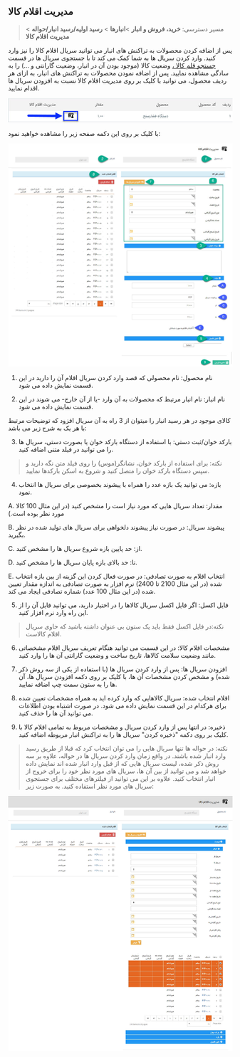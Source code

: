 ﻿## مدیریت اقلام کالا

> مسیر دسترسی:  **خرید، فروش و انبار** >**انبارها** > **رسید اولیه/رسید انبار/حواله** > **مدیریت اقلام کالا** 

پس از اضافه کردن محصولات به تراکنش های انبار می توانید سریال اقلام کالا را نیز وارد کنید. وارد کردن سریال ها به شما کمک می کند تا با جستجوی سریال ها در قسمت[ جستجو قلم کالا  ،](https://github.com/1stco/PayamGostarDocs/blob/master/help2.5.4/Buy-warehouse-sales/Search-for-item-pen/ProductSerial.md) وضعیت کالا (موجود بودن آن در انبار، وضعیت گارانتی و ...) را به سادگی مشاهده نمایید. پس از اضافه نمودن محصولات به تراکنش های انبار، به ازای هر ردیف محصول، می توانید با کلیک بر روی مدیریت اقلام کالا نسبت به افزودن سریال ها اقدام نمایید.

![](SerialHint.jpg)

با کلیک بر روی این دکمه صفحه زیر را مشاهده خواهید نمود:

![](SerialPicker.jpg)

1. نام محصول: نام محصولی که قصد وارد کردن سریال اقلام آن را دارید در این قسمت نمایش داده می شود.

2. نام انبار: نام انبار مرتبط که محصولات به آن وارد -یا از آن خارج- می شوند در این قسمت نمایش داده می شود.

کالای موجود در هر رسید انبار را میتوان از 3 راه به آن سریال افزود که توضیحات مرتبط با هر یک به شرح زیر می باشد:

3) بارکد خوان/ثبت دستی: با استفاده از دستگاه بارکد خوان یا بصورت دستی، سریال ها را می توانید در فیلد متنی اضافه کنید.


> نکته: برای استفاده از بارکد خوان، نشانگر(موس) را روی فیلد متن نگه دارید و سپس دستگاه بارکد خوان را متصل کنید و شروع به اسکن بارکدها نمایید.   

4) بازه: می توانید یک بازه عدد را همراه با پیشوند بخصوصی برای  سریال ها انتخاب نمود.   

A. مقدار: تعداد سریال هایی که مورد نیاز است را مشخص کنید (در این مثال 100 کالا مورد نظر بوده است.)

B. پیشوند سریال: در صورت نیاز پیشوند دلخواهی برای سریال های تولید شده در نظر بگیرید.

C. از: حد پایین بازه شروع سریال ها را مشخص کنید.

D. تا: حد بالای بازه پایان سریال ها را مشخص کنید.

E. انتخاب اقلام به صورت تصادفی: در صورت فعال کردن این گزینه از بین بازه انتخاب شده (در این مثال 2100 تا 2400) نرم افزار به صورت تصادفی به اندازه مقدار تعیین شده (در این مثال 100 عدد) شماره تصادفی ایجاد می کند.

5) فایل اکسل: اگر فایل اکسل سریال کالاها را در اختیار دارید، می توانید فایل آن را از این راه وارد نرم افزار کنید.

> نکته:در فایل اکسل فقط باید یک ستون بی عنوان داشته باشید که حاوی سریال اقلام کالاست.


6) مشخصات اقلام کالا: در این قسمت می توانید هنگام تعریف سریال اقلام مشخصاتی مانند وضعیت سلامت کالاها، تاریخ ساخت و وضعیت گارانتی آن ها را وارد کنید.

7)  افزودن سریال ها: پس از وارد کردن سریال ها (با استفاده از یکی از سه روش ذکر شده) و مشخص کردن مشخصات آن ها، با کلیک بر روی دکمه افزودن سریال ها، آن ها را به ستون سمت چپ اضافه نمایید.

8) اقلام انتخاب شده: سریال کالاهایی که وارد کرده اید به همراه مشخصات تعیین شده برای هرکدام در این قسمت نمایش داده می شود. در صورت اشتباه بودن اطلاعات می توانید آن ها را حذف کنید.

9) ذخیره: در انتها پس از وارد کردن سریال و مشخصات مربوط به تمامی اقلام کالا با کلیک بر روی دکمه "ذخیره کردن" سریال ها را به تراکنش انبار مربوطه اضافه کنید.

> نکته: در حواله ها تنها سریال هایی را می توان انتخاب کرد که قبلا از طریق رسید وارد انبار شده باشند. در واقع زمان وارد کردن سریال ها در حواله، علاوه بر سه روش ذکر شده، لیست سریال هایی که از قبل وارد انبار شده اند نمایش داده خواهد شد و می توانید از بین آن ها، سریال های مورد نظر خود را برای خروج از انبار انتخاب کنید. علاوه بر این می توانید از فیلترهای مختلف برای جستجوی سریال های مورد نظر استفاده کنید. به صورت زیر:

![](SerialPicker3.jpg)









